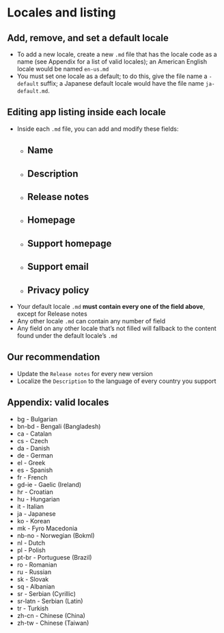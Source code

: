 # Locales and listing

## Add, remove, and set a default locale

* To add a new locale, create a new `.md` file that has the locale code as a name (see Appendix for a list of valid locales); an American English locale would be named `en-us.md`
* You must set one locale as a default; to do this, give the file name a `-default` suffix; a Japanese default locale would have the file name `ja-default.md`.

## Editing app listing inside each locale

* Inside each `.md` file, you can add and modify these fields:
  * ## Name
  * ## Description
  * ## Release notes
  * ## Homepage
  * ## Support homepage
  * ## Support email
  * ## Privacy policy
* Your default locale `.md` **must contain every one of the field above**, except for Release notes
* Any other locale `.md` can contain any number of field
* Any field on any other locale that’s not filled will fallback to the content found under the default locale’s `.md`

## Our recommendation

* Update the `Release notes` for every new version
* Localize the `Description` to the language of every country you support

## Appendix: valid locales

* bg - Bulgarian
* bn-bd - Bengali (Bangladesh)
* ca - Catalan
* cs - Czech
* da - Danish
* de - German
* el - Greek
* es - Spanish
* fr - French
* gd-ie - Gaelic (Ireland)
* hr - Croatian
* hu - Hungarian
* it - Italian
* ja - Japanese
* ko - Korean
* mk - Fyro Macedonia
* nb-no - Norwegian (Bokml)
* nl - Dutch
* pl - Polish
* pt-br - Portuguese (Brazil)
* ro - Romanian
* ru - Russian
* sk - Slovak
* sq - Albanian
* sr - Serbian (Cyrillic)
* sr-latn - Serbian (Latin)
* tr - Turkish
* zh-cn - Chinese (China)
* zh-tw - Chinese (Taiwan)